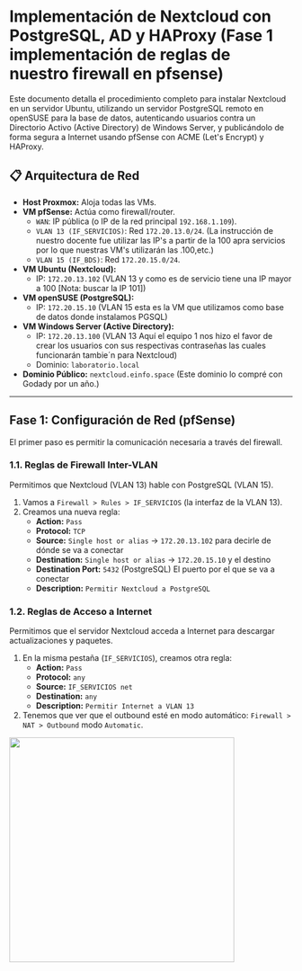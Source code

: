 # Implementación de Nextcloud con PostgreSQL, AD y HAProxy (Fase 1 implementación de reglas de nuestro firewall en pfsense)

Este documento detalla el procedimiento completo para instalar Nextcloud en un servidor Ubuntu, utilizando un servidor PostgreSQL remoto en openSUSE para la base de datos, autenticando usuarios contra un Directorio Activo (Active Directory) de Windows Server, y publicándolo de forma segura a Internet usando pfSense con ACME (Let's Encrypt) y HAProxy.

## 📋 Arquitectura de Red

* **Host Proxmox:** Aloja todas las VMs.
* **VM pfSense:** Actúa como firewall/router.
    * `WAN`: IP pública (o IP de la red principal `192.168.1.109`).
    * `VLAN 13 (IF_SERVICIOS)`: Red `172.20.13.0/24`.
                                 (La instrucción de nuestro docente fue utilizar las IP's a partir de la 100 apra servicios por lo que nuestras VM's utilizarán las .100,etc.)
    * `VLAN 15 (IF_BDS)`: Red `172.20.15.0/24`.
* **VM Ubuntu (Nextcloud):**
    * IP: `172.20.13.102` (VLAN 13 y como es de servicio tiene una IP mayor a 100 [Nota: buscar la IP 101]) 
* **VM openSUSE (PostgreSQL):**
    * IP: `172.20.15.10` (VLAN 15 esta es la VM que utilizamos como base de datos  donde instalamos PGSQL)
* **VM Windows Server (Active Directory):**
    * IP: `172.20.13.100` (VLAN 13 Aquí el equipo 1 nos hizo el favor de crear los usuarios con sus respectivas contraseñas las cuales funcionarán tambie´n para Nextcloud)
    * Dominio: `laboratorio.local`
* **Dominio Público:** `nextcloud.einfo.space` (Este dominio lo compré con Godady por un año.)

---

## Fase 1: Configuración de Red (pfSense)

El primer paso es permitir la comunicación necesaria a través del firewall.

### 1.1. Reglas de Firewall Inter-VLAN

Permitimos que Nextcloud (VLAN 13) hable con PostgreSQL (VLAN 15).

1.  Vamos a `Firewall > Rules > IF_SERVICIOS` (la interfaz de la VLAN 13).
2.  Creamos una nueva regla:
    * **Action:** `Pass`
    * **Protocol:** `TCP`
    * **Source:** `Single host or alias` -> `172.20.13.102` para decirle de dónde se va a conectar
    * **Destination:** `Single host or alias` -> `172.20.15.10` y el destino
    * **Destination Port:** `5432` (PostgreSQL) El puerto por el que se va a conectar
    * **Description:** `Permitir Nextcloud a PostgreSQL`

### 1.2. Reglas de Acceso a Internet

Permitimos que el servidor Nextcloud acceda a Internet para descargar actualizaciones y paquetes.

1.  En la misma pestaña (`IF_SERVICIOS`), creamos otra regla:
    * **Action:** `Pass`
    * **Protocol:** `any`
    * **Source:** `IF_SERVICIOS net`
    * **Destination:** `any`
    * **Description:** `Permitir Internet a VLAN 13`
2.  Tenemos que ver que el outbound esté en modo automático: `Firewall > NAT > Outbound` modo `Automatic`.
<img src="./assets/Imagen28.png" width="400"/>
   

